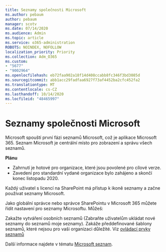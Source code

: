 ```yaml
---
title: Seznamy společnosti Microsoft
ms.author: pebaum
author: pebaum
manager: scotv
ms.date: 07/14/2020
ms.audience: Admin
ms.topic: article
ms.service: o365-administration
ROBOTS: NOINDEX, NOFOLLOW
localization_priority: Priority
ms.collection: Adm_O365
ms.custom:
- "5677"
- "9002964"
ms.openlocfilehash: eb72faa902a18f14d408ccabb8fc346f3bd3085d
ms.sourcegitcommit: abb1acc29fadfaa6927f73af4452ba2cfc452fa2
ms.translationtype: MT
ms.contentlocale: cs-CZ
ms.lasthandoff: 10/14/2020
ms.locfileid: "48465997"
---
```

# <a name="microsoft-lists"></a>Seznamy společnosti Microsoft

Microsoft spouští první fázi seznamů Microsoft, což je aplikace Microsoft 365. Seznam Microsoft je centrální místo pro zobrazení a správu všech seznamů.  
  
**Plánu**  

- Zahrnutí je hotové pro organizace, které jsou povolené pro cílové verze.
- Zavedení pro standardní vydané organizace bylo zahájeno a skončí konec listopadu 2020.

Každý uživatel s licencí na SharePoint má přístup k ikoně seznamy a začne používat seznamy Microsoft.

Jako globální správce nebo správce SharePointu v Microsoft 365 můžete řídit nastavení pro seznamy Microsoftu. Můžeš:

Zakažte vytváření osobních seznamů (Zabraňte uživatelům ukládat nové seznamy do seznamů moje seznamy).
Zakáže předdefinované šablony seznamů, které nejsou pro vaši organizaci důležité.
Viz [ovládací prvky seznamů](https://docs.microsoft.com/sharepoint/control-lists)

Další informace najdete v tématu [Microsoft seznam](https://aka.ms/microsoftlists).
